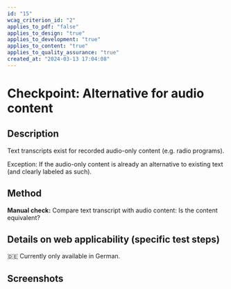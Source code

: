 ```yaml
---
id: "15"
wcag_criterion_id: "2"
applies_to_pdf: "false"
applies_to_design: "true"
applies_to_development: "true"
applies_to_content: "true"
applies_to_quality_assurance: "true"
created_at: "2024-03-13 17:04:08"
---
```


# Checkpoint: Alternative for audio content

## Description

Text transcripts exist for recorded audio-only content (e.g. radio programs).

Exception: If the audio-only content is already an alternative to existing text (and clearly labeled as such).

## Method

**Manual check:** Compare text transcript with audio content: Is the content equivalent?

## Details on web applicability (specific test steps)

🇩🇪 Currently only available in German.

## Screenshots

